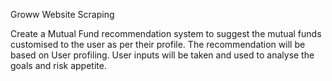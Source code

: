 Groww Website Scraping

 Create a Mutual Fund recommendation system to suggest the mutual funds customised to the user as per their profile.
 The recommendation will be based on User profiling. User inputs will be taken and used to analyse the goals and risk appetite.
